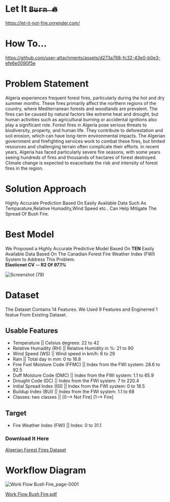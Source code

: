 # Let It <strike>```Burn 🔥```</strike> 
https://let-it-not-fire.onrender.com/

# How To...
https://github.com/user-attachments/assets/d273a768-fc32-43e0-b0e3-efe6e0090f5e

# Problem Statement  
Algeria experiences frequent forest fires, particularly during the hot and dry summer months. These fires primarily affect the northern regions of the country, where Mediterranean forests and woodlands are prevalent. The fires can be caused by natural factors like extreme heat and drought, but human activities such as agricultural burning or accidental ignitions also play a significant role.
Forest fires in Algeria pose serious threats to biodiversity, property, and human life. They contribute to deforestation and soil erosion, which can have long-term environmental impacts. The Algerian government and firefighting services work to combat these fires, but limited resources and challenging terrain often complicate their efforts.
In recent years, Algeria has faced particularly severe fire seasons, with some years seeing hundreds of fires and thousands of hectares of forest destroyed. Climate change is expected to exacerbate the risk and intensity of forest fires in the region.

# Solution Approach

Highly Accurate Prediction Based On Easily Available Data Such As Temparature,Relative Humadity,Wind Speed etc.. Can Help Mitigate The Spread Of Bush Fire.

# Best Model 

We Proposed a Highly Accurate Predictive Model Based On **TEN** Easily Available Data Based On The Canadian Forest Fire Weather Index (FWI) System to Address This Problem.   
**Elasticnet CV -- R2 Of *97.1%*** 

![Screenshot (79)](https://github.com/user-attachments/assets/5e206c34-1dae-4229-91b5-c3416a567e95)

# Dataset
The Dataset Contains 14 Features. We Used 9 Features and Enginerred 1 featue From Existing Dataset.
## Usable Features
- Temperature || Celsius degrees: 22 to 42
- Relative Humadity (RH) || Relative Humidity in %: 21 to 90
- Wind Speed (WS) || Wind speed in km/h: 6 to 29
- Rain || Total day in mm: 0 to 16.8
- Fine Fuel Moisture Code (FFMC) || Index from the FWI system: 28.6 to 92.5
- Duff Moisture Code (DMC) || Index from the FWI system: 1.1 to 65.9
- Drought Code (DC) ||  Index from the FWI system: 7 to 220.4
- Initial Spread Index (ISI) || Index from the FWI system: 0 to 18.5
- Buildup Index (BUI) || Index from the FWI system: 1.1 to 68
- Classes: two classes || [0--> Not Fire] [1--> Fire]
## Target
- Fire Weather Index (FWI) || Index: 0 to 31.1 

### Download It Here
[Algerian Forest Fires Dataset](https://www.kaggle.com/datasets/nitinchoudhary012/algerian-forest-fires-dataset)

# Workflow Diagram

![Work Flow Bush Fire_page-0001](https://github.com/user-attachments/assets/9c751441-edee-4f21-a4fa-ca7cf0bac02e)

[Work Flow Bush Fire.pdf](https://github.com/user-attachments/files/16216577/Work.Flow.Bush.Fire.pdf)




